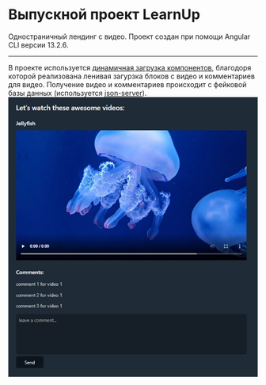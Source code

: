 # Выпускной проект LearnUp
Одностраничный лендинг с видео.
Проект создан при помощи Angular CLI версии 13.2.6.
____
В проекте используется [динамичная загрузка компонентов](https://angular.io/guide/dynamic-component-loader#dynamic-component-loading), благодоря которой реализована ленивая загурзка блоков с видео и комментариев для видео. Получение видео и комментариев происходит с фейковой базы данных (используется [json-server](https://www.npmjs.com/package/json-server)).
![screenshot](/screenshots/video-app.jpg)

